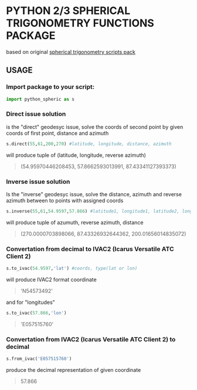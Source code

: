 # PYTHON 2/3 SPHERICAL TRIGONOMETRY FUNCTIONS PACKAGE
based on original [spherical trigonometry scripts pack](http://gis-lab.info/qa/sphere-geodesic-direct-problem.html)

## USAGE
### Import package to your script:
```python
import python_spheric as s
```
### Direct issue solution
is the "direct" geodesyc issue, solve the coords of second point by given coords of first point, distance and azimuth
```python
s.direct(55,61,200,270) #latitude, longitude, distance, azimuth 
```
will produce tuple of (latitude, longitude, reverse azimuth)
> (54.95970446208453, 57.8662593013991, 87.43341127393373)

### Inverse issue solution
Is the "inverse" geodesyc issue, solve the distance, azimuth and reverse azimuth between to points with assigned coords
```python
s.inverse(55,61,54.9597,57.866) #latitude1, longitude1, latitude2, longitude2
```
will produce tuple of azumuth, reverse azimuth, distance
> (270.0000703898066, 87.43326932644362, 200.01656014835072)

### Convertation from decimal to IVAC2 (Icarus Versatile ATC Client 2)
```python
s.to_ivac(54.9597,'lat') #coords, type(lat or lon)
```
will produce IVAC2 format coordinate
> 'N54573492'

and for "longitudes"
```python
s.to_ivac(57.866,'lon')
```
> 'E057515760'

### Convertation from IVAC2 (Icarus Versatile ATC Client 2) to decimal

```python
s.from_ivac('E057515760')
```
produce the decimal representation of given coordinate
> 57.866
